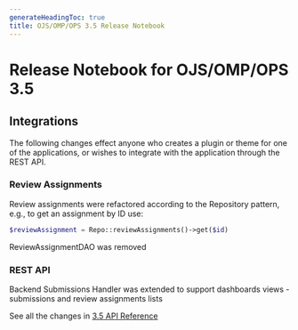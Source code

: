 ```yaml
---
generateHeadingToc: true
title: OJS/OMP/OPS 3.5 Release Notebook
---
```


# Release Notebook for OJS/OMP/OPS 3.5

## Integrations

The following changes effect anyone who creates a plugin or theme for one of the applications, or wishes to integrate with the application through the REST API.

### Review Assignments

Review assignments were refactored according to the Repository pattern, e.g., to get an assignment by ID use:
```php
$reviewAssignment = Repo::reviewAssignments()->get($id)
```
ReviewAssignmentDAO was removed

### REST API

Backend Submissions Handler was extended to support dashboards views - submissions and review assignments lists

See all the changes in [3.5 API Reference](/dev/api/ojs/3.5.html)
